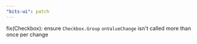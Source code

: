```yaml
---
"bits-ui": patch
---
```


fix(Checkbox): ensure `Checkbox.Group` `onValueChange` isn't called more than once per change
